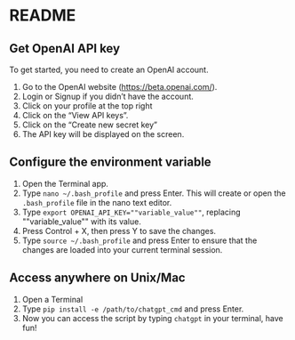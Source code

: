 # README

## Get OpenAI API key
To get started, you need to create an OpenAI account.

1. Go to the OpenAI website (https://beta.openai.com/).
2. Login or Signup if you didn’t have the account.
3. Click on your profile at the top right
4. Click on the “View API keys”.
5. Click on the “Create new secret key”
6. The API key will be displayed on the screen.

## Configure the environment variable
1. Open the Terminal app.
2. Type `nano ~/.bash_profile` and press Enter. This will create or open the `.bash_profile` file in the nano text editor.
3. Type `export OPENAI_API_KEY=""variable_value""`, replacing ""variable_value"" with its value.
4. Press Control + X, then press Y to save the changes.
5. Type `source ~/.bash_profile` and press Enter to ensure that the changes are loaded into your current terminal session.

## Access anywhere on Unix/Mac
1. Open a Terminal
2. Type `pip install -e /path/to/chatgpt_cmd` and press Enter.
3. Now you can access the script by typing `chatgpt` in your terminal, have fun!